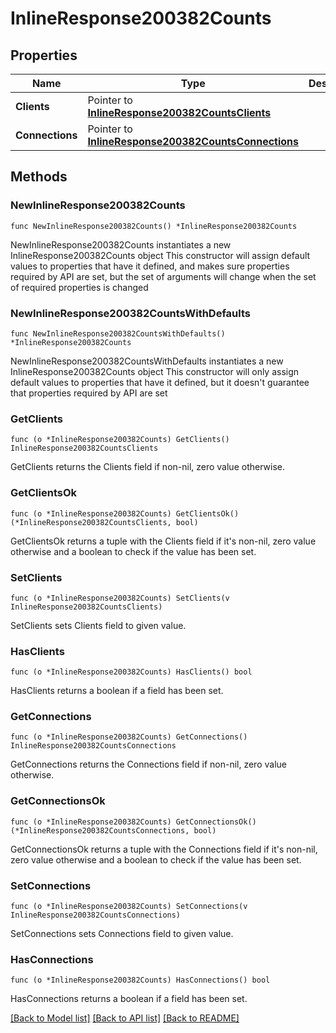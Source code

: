 # InlineResponse200382Counts

## Properties

Name | Type | Description | Notes
------------ | ------------- | ------------- | -------------
**Clients** | Pointer to [**InlineResponse200382CountsClients**](InlineResponse200382CountsClients.md) |  | [optional] 
**Connections** | Pointer to [**InlineResponse200382CountsConnections**](InlineResponse200382CountsConnections.md) |  | [optional] 

## Methods

### NewInlineResponse200382Counts

`func NewInlineResponse200382Counts() *InlineResponse200382Counts`

NewInlineResponse200382Counts instantiates a new InlineResponse200382Counts object
This constructor will assign default values to properties that have it defined,
and makes sure properties required by API are set, but the set of arguments
will change when the set of required properties is changed

### NewInlineResponse200382CountsWithDefaults

`func NewInlineResponse200382CountsWithDefaults() *InlineResponse200382Counts`

NewInlineResponse200382CountsWithDefaults instantiates a new InlineResponse200382Counts object
This constructor will only assign default values to properties that have it defined,
but it doesn't guarantee that properties required by API are set

### GetClients

`func (o *InlineResponse200382Counts) GetClients() InlineResponse200382CountsClients`

GetClients returns the Clients field if non-nil, zero value otherwise.

### GetClientsOk

`func (o *InlineResponse200382Counts) GetClientsOk() (*InlineResponse200382CountsClients, bool)`

GetClientsOk returns a tuple with the Clients field if it's non-nil, zero value otherwise
and a boolean to check if the value has been set.

### SetClients

`func (o *InlineResponse200382Counts) SetClients(v InlineResponse200382CountsClients)`

SetClients sets Clients field to given value.

### HasClients

`func (o *InlineResponse200382Counts) HasClients() bool`

HasClients returns a boolean if a field has been set.

### GetConnections

`func (o *InlineResponse200382Counts) GetConnections() InlineResponse200382CountsConnections`

GetConnections returns the Connections field if non-nil, zero value otherwise.

### GetConnectionsOk

`func (o *InlineResponse200382Counts) GetConnectionsOk() (*InlineResponse200382CountsConnections, bool)`

GetConnectionsOk returns a tuple with the Connections field if it's non-nil, zero value otherwise
and a boolean to check if the value has been set.

### SetConnections

`func (o *InlineResponse200382Counts) SetConnections(v InlineResponse200382CountsConnections)`

SetConnections sets Connections field to given value.

### HasConnections

`func (o *InlineResponse200382Counts) HasConnections() bool`

HasConnections returns a boolean if a field has been set.


[[Back to Model list]](../README.md#documentation-for-models) [[Back to API list]](../README.md#documentation-for-api-endpoints) [[Back to README]](../README.md)


